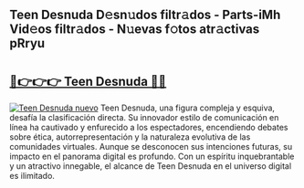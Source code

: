 ## Teen Desnuda D𝚎sn𝚞dos filtr𝚊dos - Parts-iMh Vid𝚎os filtr𝚊dos - N𝚞evas f𝚘tos atr𝚊ctivas pRryu

# <h2><a href="http://mbe6ug.tromn.icu/?c=Teen+Desnuda">🔗👉👉👉 Teen Desnuda 🔗🔗</a></h2>

[![Teen Desnuda nuevo](https://i.imgur.com/pEAQMta.gif)](http://mbe6ug.tromn.icu/?c=Teen+Desnuda)
Teen Desnuda, una figura compleja y esquiva, desafía la clasificación directa. Su innovador estilo de comunicación en línea ha cautivado y enfurecido a los espectadores, encendiendo debates sobre ética, autorrepresentación y la naturaleza evolutiva de las comunidades virtuales. Aunque se desconocen sus intenciones futuras, su impacto en el panorama digital es profundo. Con un espíritu inquebrantable y un atractivo innegable, el alcance de Teen Desnuda en el universo digital es ilimitado.
